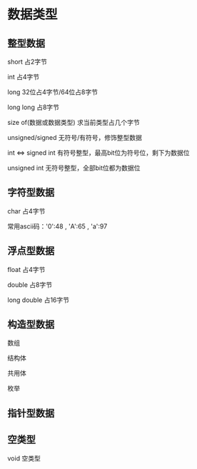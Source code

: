 # 数据类型
## 整型数据
short     占2字节

int       占4字节

long      32位占4字节/64位占8字节

long long 占8字节

size of(数据或数据类型) 求当前类型占几个字节

unsigned/signed 无符号/有符号，修饰整型数据

int <=> signed int 有符号整型，最高bit位为符号位，剩下为数据位

unsigned int  无符号整型，全部bit位都为数据位

## 字符型数据
char  占4字节

常用ascii码：'0':48 , 'A':65 , 'a':97

## 浮点型数据
float 占4字节

double  占8字节

long double 占16字节

## 构造型数据
数组

结构体

共用体

枚举

## 指针型数据

## 空类型
void    空类型
